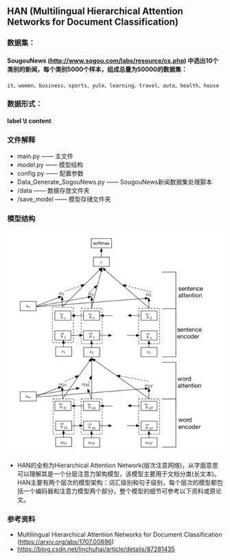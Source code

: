 ## HAN (Multilingual Hierarchical Attention Networks for Document Classification)


### 数据集：
#### SougouNews (http://www.sogou.com/labs/resource/cs.php) 中选出10个类别的新闻，每个类别5000个样本，组成总量为50000的数据集：
    it、women、business、sports、yule、learning、travel、auto、health、house


### 数据形式：
#### label \t content


### 文件解释
* main.py —— 主文件
* model.py —— 模型结构
* config.py —— 配置参数
* Data_Generate_SogouNews.py —— SougouNews新闻数据集处理脚本
* /data —— 数据存放文件夹
* /save_model —— 模型存储文件夹


### 模型结构
![avatar](./HAN.png)
* HAN的全称为Hierarchical Attention Network(层次注意网络)，从字面意思可以理解其是一个分层注意力架构模型，该模型主要用于文档分类(长文本)。HAN主要有两个层次的模型架构：词汇级别和句子级别，每个层次的模型都包括一个编码器和注意力模型两个部分，整个模型的细节可参考以下资料或原论文。


### 参考资料
* Multilingual Hierarchical Attention Networks for Document Classification (https://arxiv.org/abs/1707.00896)
* https://blog.csdn.net/linchuhai/article/details/87281435

